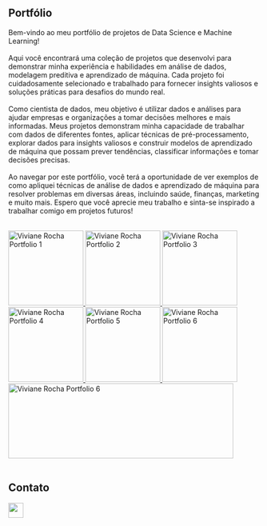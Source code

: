  <body>
    <section class="u-align-center u-clearfix u-image u-shading u-section-1" src="" data-image-width="5000" data-image-height="3220" id="sec-8b6a">
      <div class="u-clearfix u-sheet u-valign-middle u-sheet-1">
        <h1 class="u-text u-text-default u-title u-text-1">Portfólio</h1>
        <p class="u-large-text u-text u-text-default u-text-variant u-text-2"> Bem-vindo ao meu portfólio de projetos de Data Science e Machine Learning!&nbsp;<br>
          <br>Aqui você encontrará uma coleção de projetos que desenvolvi para demonstrar minha experiência e habilidades em análise de dados, modelagem preditiva e aprendizado de máquina. Cada projeto foi cuidadosamente selecionado e trabalhado para fornecer insights valiosos e soluções práticas para desafios do mundo real.<br>
          <br>Como cientista de dados, meu objetivo é utilizar dados e análises para ajudar empresas e organizações a tomar decisões melhores e mais informadas. Meus projetos demonstram minha capacidade de trabalhar com dados de diferentes fontes, aplicar técnicas de pré-processamento, explorar dados para insights valiosos e construir modelos de aprendizado de máquina que possam prever tendências, classificar informações e tomar decisões precisas.<br>
          <br>Ao navegar por este portfólio, você terá a oportunidade de ver exemplos de como apliquei técnicas de análise de dados e aprendizado de máquina para resolver problemas em diversas áreas, incluindo saúde, finanças, marketing e muito mais. Espero que você aprecie meu trabalho e sinta-se inspirado a trabalhar comigo em projetos futuros!
        </p>
       <br>
<a href="https://github.com/vivirocha/saude">
  <img src="https://live.staticflickr.com/65535/52782050399_5dffc90412_b.jpg" width="150" height="150" alt="Viviane Rocha Portfolio 1"
  />
</a> 
<a href="https://github.com/vivirocha/financas">
  <img src="https://live.staticflickr.com/65535/52781263797_6e66e0c002_b.jpg" width="150" height="150" alt="Viviane Rocha Portfolio 2"
  />
</a>
<a href="https://github.com/vivirocha/marketing">
  <img src="https://live.staticflickr.com/65535/52781806716_c54db506f3_b.jpg" width="150" height="150" alt="Viviane Rocha Portfolio 3"
  />
</a>
<br>

<a href="https://github.com/vivirocha/vendas">
  <img src="https://live.staticflickr.com/65535/52782270013_8cd5838e7a_b.jpg" width="150" height="150" alt="Viviane Rocha Portfolio 4"
  />
</a>

<a href="https://github.com/vivirocha/recursoshumanos">
  <img src="https://live.staticflickr.com/65535/52782269998_7a2f4b82b3_b.jpg" width="150" height="150" alt="Viviane Rocha Portfolio 5"
  />
</a>

<a href="https://github.com/vivirocha/educacao">
  <img src="https://live.staticflickr.com/65535/52782211570_afa2c0b8a2_b.jpg" width="150" height="150" alt="Viviane Rocha Portfolio 6"
  />
</a>
<br>
<a href="https://github.com/vivirocha/Kaggle-R">
  <img src="https://live.staticflickr.com/65535/52781926656_381b2c5739.jpg" width="450" height="150" alt="Viviane Rocha Portfolio 6"
  />
</a>
<br>  
<br>
<h2 class="u-text u-text-default u-title u-text-1">Contato</h2>


<a href="https://www.linkedin.com/in/vlrocha/">
  <img src="https://live.staticflickr.com/1681/26187178742_b0c3547696.jpg" width="30" height="30" />
</a>
<br>        

</body></html>
